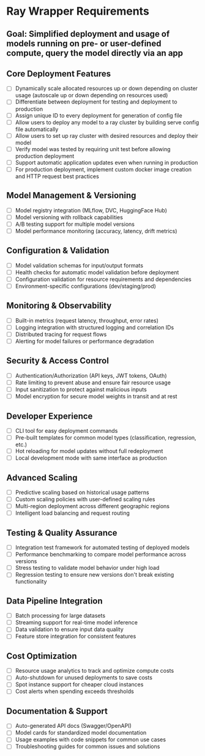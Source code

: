 # Ray Wrapper Requirements

## Goal: Simplified deployment and usage of models running on pre- or user-defined compute, query the model directly via an app

## Core Deployment Features
- [ ] Dynamically scale allocated resources up or down depending on cluster usage (autoscale up or down depending on resources used)
- [ ] Differentiate between deployment for testing and deployment to production
- [ ] Assign unique ID to every deployment for generation of config file
- [ ] Allow users to deploy any model to a ray cluster by building serve config file automatically
- [ ] Allow users to set up ray cluster with desired resources and deploy their model
- [ ] Verify model was tested by requiring unit test before allowing production deployment
- [ ] Support automatic application updates even when running in production
- [ ] For production deployment, implement custom docker image creation and HTTP request best practices

## Model Management & Versioning
- [ ] Model registry integration (MLflow, DVC, HuggingFace Hub)
- [ ] Model versioning with rollback capabilities
- [ ] A/B testing support for multiple model versions
- [ ] Model performance monitoring (accuracy, latency, drift metrics)

## Configuration & Validation
- [ ] Model validation schemas for input/output formats
- [ ] Health checks for automatic model validation before deployment
- [ ] Configuration validation for resource requirements and dependencies
- [ ] Environment-specific configurations (dev/staging/prod)

## Monitoring & Observability
- [ ] Built-in metrics (request latency, throughput, error rates)
- [ ] Logging integration with structured logging and correlation IDs
- [ ] Distributed tracing for request flows
- [ ] Alerting for model failures or performance degradation

## Security & Access Control
- [ ] Authentication/Authorization (API keys, JWT tokens, OAuth)
- [ ] Rate limiting to prevent abuse and ensure fair resource usage
- [ ] Input sanitization to protect against malicious inputs
- [ ] Model encryption for secure model weights in transit and at rest

## Developer Experience
- [ ] CLI tool for easy deployment commands
- [ ] Pre-built templates for common model types (classification, regression, etc.)
- [ ] Hot reloading for model updates without full redeployment
- [ ] Local development mode with same interface as production

## Advanced Scaling
- [ ] Predictive scaling based on historical usage patterns
- [ ] Custom scaling policies with user-defined scaling rules
- [ ] Multi-region deployment across different geographic regions
- [ ] Intelligent load balancing and request routing

## Testing & Quality Assurance
- [ ] Integration test framework for automated testing of deployed models
- [ ] Performance benchmarking to compare model performance across versions
- [ ] Stress testing to validate model behavior under high load
- [ ] Regression testing to ensure new versions don't break existing functionality

## Data Pipeline Integration
- [ ] Batch processing for large datasets
- [ ] Streaming support for real-time model inference
- [ ] Data validation to ensure input data quality
- [ ] Feature store integration for consistent features

## Cost Optimization
- [ ] Resource usage analytics to track and optimize compute costs
- [ ] Auto-shutdown for unused deployments to save costs
- [ ] Spot instance support for cheaper cloud instances
- [ ] Cost alerts when spending exceeds thresholds

## Documentation & Support
- [ ] Auto-generated API docs (Swagger/OpenAPI)
- [ ] Model cards for standardized model documentation
- [ ] Usage examples with code snippets for common use cases
- [ ] Troubleshooting guides for common issues and solutions